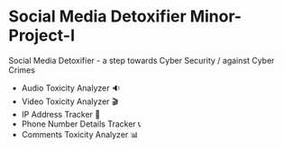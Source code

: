 # Social Media Detoxifier Minor-Project-I

Social Media Detoxifier - a step towards Cyber Security / against Cyber Crimes

* Audio Toxicity Analyzer 🔉
* Video Toxicity Analyzer 🎬
* IP Address Tracker 📍
* Phone Number Details Tracker 📞
* Comments Toxicity Analyzer 📊
